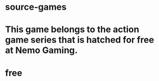 # source-games
# This game belongs to the action game series that is hatched for free at Nemo Gaming.
# free
